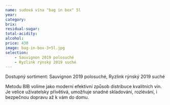 ```yaml
---
name: sudová vína "bag in box" 5l
year: 
category: 
brix: 
residual-sugar: 
total-acidity: 
alcohol: 
price: 430
image: bag-in-box-3+5l.jpg
selection:
    - Sauvignon 2019 polosuché
    - Ryzlink rýnský 2019 suché
---
```


Dostupný sortiment: Sauvignon 2019 polosuché, Ryzlink rýnský 2019 suché

Metodu BIB volíme jako moderní efektivní způsob distribuce kvalitních vín. Je velice uživatelsky přívětivá, umožňuje snadné skladování, rozlévání, i bezpečnou dopravu až k vám do domu. 
